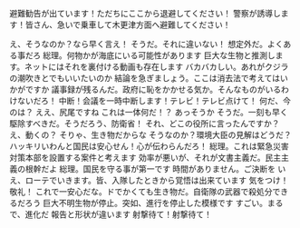 避難勧告が出ています！ただちにここから退避してください！
警察が誘導します！皆さん、急いで乗車して木更津方面へ避難してください！

え、そうなのか？なら早く言え！
そうだ。それに違いない！
想定外だ。よくある事だろ
総理。何物かが海底にいる可能性があります
巨大な生物と推測します。ネットにはそれを裏付ける動画も存在します
バカバカしい。あれがクジラの潮吹きとでもいいたいのか
結論を急ぎましょう。ここは消去法で考えてはいかがですか
議事録が残るんだ。政府に恥をかかせる気か。そんなものがいるわけないだろ！
中断！会議を一時中断します！テレビ！テレビ点けて！
何だ、今のは？
ええ、尻尾ですね
これは一体何だ！？
あっそうか
そうだ。一刻も早く駆除すべきだ。そうだろう、防衛省！
それ、どこの役所に言ったんですか？
え、動くの？
そりゃ、生き物だからな
そうなのか？環境大臣の見解はどうだ？
ハッキリいわんと国民は安心せん！心が伝わらんだろ！
総理。これは緊急災害対策本部を設置する案件と考えます
効率が悪いが、それが文書主義だ。民主主義の根幹だよ
総理。国民を守る事が第一です
時間がありません。ご決断を
いえ、ローテでいきます。皆、入隊したときから覚悟は出来ています
気をつけ！敬礼！
これで一安心だな。ドでかくても生き物だ。自衛隊の武器で殺処分できるだろう
巨大不明生物が停止。突如、進行を停止した模様です
すごい。まるで、進化だ
報告と形状が違います
射撃待て！射撃待て！
